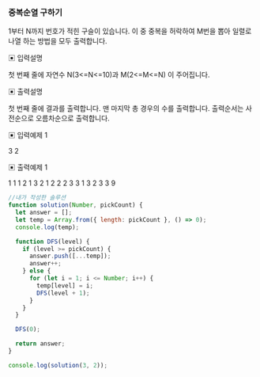 ### 중복순열 구하기

1부터 N까지 번호가 적힌 구슬이 있습니다. 이 중 중복을 허락하여 M번을 뽑아 일렬로 나열
하는 방법을 모두 출력합니다.

▣ 입력설명

첫 번째 줄에 자연수 N(3<=N<=10)과 M(2<=M<=N) 이 주어집니다.

▣ 출력설명

첫 번째 줄에 결과를 출력합니다. 맨 마지막 총 경우의 수를 출력합니다.
출력순서는 사전순으로 오름차순으로 출력합니다.

▣ 입력예제 1

3 2

▣ 출력예제 1

1 1
1 2
1 3
2 1
2 2
2 3
3 1
3 2
3 3
9

```javascript
//내가 작성한 솔루션
function solution(Number, pickCount) {
  let answer = [];
  let temp = Array.from({ length: pickCount }, () => 0);
  console.log(temp);

  function DFS(level) {
    if (level >= pickCount) {
      answer.push([...temp]);
      answer++;
    } else {
      for (let i = 1; i <= Number; i++) {
        temp[level] = i;
        DFS(level + 1);
      }
    }
  }

  DFS(0);

  return answer;
}

console.log(solution(3, 2));
```
